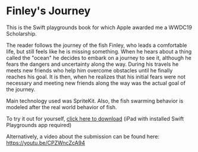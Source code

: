 # Finley's Journey

This is the Swift playgrounds book for which Apple awarded me a WWDC19 Scholarship.

The reader follows the journey of the fish Finley, who leads a comfortable life, but still feels like he is missing something. When he hears about a thing called the "ocean" he decides to embark on a journey to see it, although he fears the dangers and uncertainty along the way. During his travels he meets new friends who help him overcome obstacles until he finally reaches his goal. It is then, when he realizes that his initial fears were not necessary and meeting new friends along the way was the actual goal of the journey.

Main technology used was SpriteKit. Also, the fish swarming behavior is modeled after the real world behavior of fish.

To try it out for yourself, [click here to download](https://github.com/Luke47/WWDC19/blob/master/Finley's%20Journey.playgroundbook.zip) (iPad with installed Swift Playgrounds app required)

Alternatively, a video about the submission can be found here: 
https://youtu.be/CPZWncZcA94
